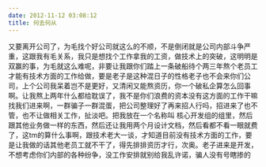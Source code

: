 ```yaml
---
date: 2012-11-12 03:08:12
title: 何去何从
---
```



又要离开公司了，为毛找个好公司就这么的不顺，不是倒闭就是公司内部斗争严重，这跟我有毛关系，我只是想找个工作拿我的工资，做技术上的突破，这明明是双赢的事，为毛就这么难呢，非要让我跟你们踏上一条破船待个两三年熬个老员工才能有技术方面的工作给做，要是老子是这种混日子的性格老子也不会来你们公司，上个公司我呆着岂不是更好，又清闲又能熬资历，你一个破私企算怎么回事啊。让我熬上两年什么都给耽误了，我不是你们浪费的资本没有这方面的工作干嘛找我们进来啊，一群骗子一群混蛋，把公司整理好了再来招人行吗，招进来了也不管，也不让做相关工作，扯淡吧。把我放在一个名称叫 核心开发组的组里，然后跟其他业务做一样的东西，然后还让我用两个月设计文档，然后看都不看一眼就费了，这tm的算什么事啊，跟技术老大一谈，才知道目前没有技术方面的工作，要是让我做的话其他老员工就不干了，得先排排资历才行，次奥。老子进来是开发，不想考虑你们内部的各种纷争，没工作安排就别给我乱许诺，骗人没有号瞎掺的